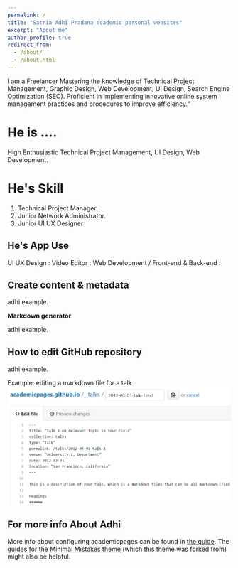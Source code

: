 ```yaml
---
permalink: /
title: "Satria Adhi Pradana academic personal websites"
excerpt: "About me"
author_profile: true
redirect_from: 
  - /about/
  - /about.html
---
```


I am a Freelancer Mastering the knowledge of Technical Project Management, Graphic Design, Web Development, UI Design, Search Engine Optimization (SEO). Proficient in implementing innovative online system management practices and procedures to improve efficiency.“

He is ....
======
High Enthusiastic Technical Project Management, UI Design, Web Development.

He's Skill
======
1. Technical Project Manager.
2. Junior Network Administrator. 
3. Junior UI UX Designer


He's App Use 
------
UI UX Design :
Video Editor :
Web Development / Front-end & Back-end :

Create content & metadata
------
adhi example.

**Markdown generator**

adhi example.

How to edit GitHub repository
------
adhi example. 

Example: editing a markdown file for a talk
![Editing a markdown file for a talk](/images/editing-talk.png)

For more info About Adhi
------
More info about configuring academicpages can be found in [the guide](https://academicpages.github.io/markdown/). The [guides for the Minimal Mistakes theme](https://mmistakes.github.io/minimal-mistakes/docs/configuration/) (which this theme was forked from) might also be helpful.
